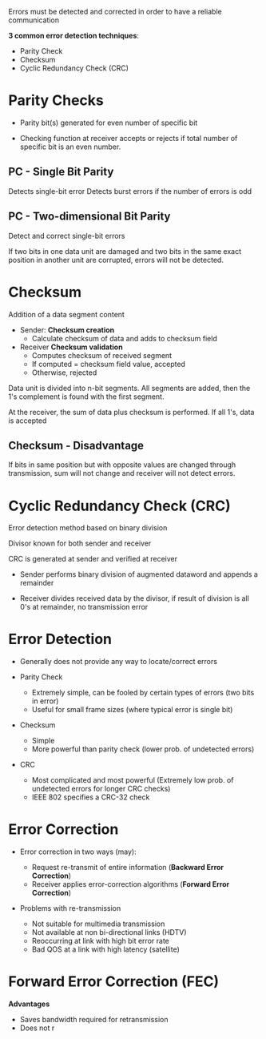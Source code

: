 Errors must be detected and corrected in order to have a reliable communication

**3 common error detection techniques**:
* Parity Check
* Checksum
* Cyclic Redundancy Check (CRC)

# Parity Checks

* Parity bit(s) generated for even number of specific bit

* Checking function at receiver accepts or rejects if total number of specific bit is an even number.

## PC - Single Bit Parity

Detects single-bit error
Detects burst errors if the number of errors is odd

## PC - Two-dimensional Bit Parity

Detect and correct single-bit errors

If two bits in one data unit are damaged and two bits in the same exact position in another unit are corrupted, errors will not be detected.

# Checksum

Addition of a data segment content

* Sender: **Checksum creation**
	* Calculate checksum of data and adds to checksum field
* Receiver **Checksum validation**
	* Computes checksum of received segment
	* If computed = checksum field value, accepted
	* Otherwise, rejected

Data unit is divided into n-bit segments.
All segments are added, then the 1's complement is found with the first segment.

At the receiver, the sum of data plus checksum is performed. 
If all 1's, data is accepted

## Checksum - Disadvantage

If bits in same position but with opposite values are changed through transmission, sum will not change and receiver will not detect errors.

# Cyclic Redundancy Check (CRC)

Error detection method based on binary division

Divisor known for both sender and receiver

CRC is generated at sender and verified at receiver

* Sender performs binary division of augmented dataword and appends a remainder

* Receiver divides received data by the divisor, if result of division is all 0's at remainder, no transmission error

# Error Detection

* Generally does not provide any way to locate/correct errors

* Parity Check
	* Extremely simple, can be fooled by certain types of errors (two bits in error)
	* Useful for small frame sizes (where typical error is single bit)
* Checksum
	* Simple
	* More powerful than parity check (lower prob. of undetected errors)
* CRC
	* Most complicated and most powerful (Extremely low prob. of undetected errors for longer CRC checks)
	* IEEE 802 specifies a CRC-32 check

# Error Correction

* Error correction in two ways (may):
	* Request re-transmit of entire information (**Backward Error Correction**)
	* Receiver applies error-correction algorithms (**Forward Error Correction**)

* Problems with re-transmission
	* Not suitable for multimedia transmission
	* Not available at non bi-directional links (HDTV)
	* Reoccurring at link with high bit error rate
	* Bad QOS at a link with high latency (satellite)

# Forward Error Correction (FEC)

**Advantages**
* Saves bandwidth required for retransmission
* Does not r